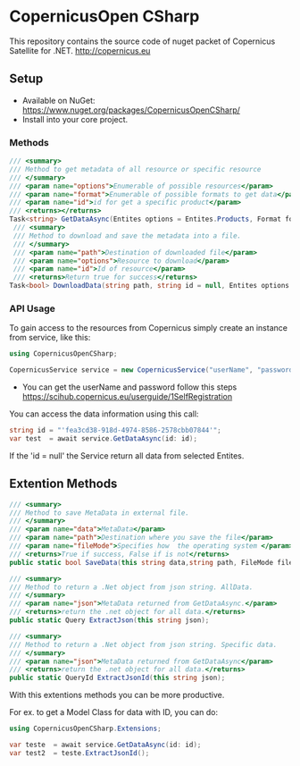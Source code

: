 # CopernicusOpen CSharp

This repository contains the source code of nuget packet of Copernicus Satellite for .NET.
<http://copernicus.eu>

## Setup

- Available on NuGet: <https://www.nuget.org/packages/CopernicusOpenCSharp/>
- Install into your core project.

### Methods

```csharp
/// <summary>
/// Method to get metadata of all resource or specific resource
/// </summary>
/// <param name="options">Enumerable of possible resources</param>
/// <param name="format">Enumerable of possible formats to get data</param>
/// <param name="id">id for get a specific product</param>
/// <returns></returns>
Task<string> GetDataAsync(Entites options = Entites.Products, Format format = Format.json, string id = null);
 /// <summary>
 /// Method to download and save the metadata into a file.
 /// </summary>
 /// <param name="path">Destination of downloaded file</param>
 /// <param name="options">Resource to download</param>
 /// <param name="id">Id of resource</param>
 /// <returns>Return true for success</returns>
Task<bool> DownloadData(string path, string id = null, Entites options = Entites.Products);
```

### API Usage

To gain access to the resources from Copernicus simply create an instance from service, like this:

```csharp
using CopernicusOpenCSharp;

CopernicusService service = new CopernicusService("userName", "password");
```

- You can get the userName and password follow this steps <https://scihub.copernicus.eu/userguide/1SelfRegistration>

You can access the data information using this call:

```csharp
string id = "'fea3cd38-918d-4974-8586-2578cbb07844'";
var test  = await service.GetDataAsync(id: id);
```

If the 'id = null' the Service return all data from selected Entites.

## Extention Methods

```csharp
/// <summary>
/// Method to save MetaData in external file.
/// </summary>
/// <param name="data">MetaData</param>
/// <param name="path">Destination where you save the file</param>
/// <param name="fileMode">Specifies how  the operating system </param>
/// <returns>True if success, False if is not</returns>
public static bool SaveData(this string data,string path, FileMode fileMode = FileMode.Create);

/// <summary>
/// Method to return a .Net object from json string. AllData.
/// </summary>
/// <param name="json">MetaData returned from GetDataAsync.</param>
/// <returns>return the .net object for all data.</returns>
public static Query ExtractJson(this string json);

/// <summary>
/// Method to return a .Net object from json string. Specific data.
/// </summary>
/// <param name="json">MetaData returned from GetDataAsync</param>
/// <returns>return the .net object for all data.</returns>
public static QueryId ExtractJsonId(this string json);
```

With this extentions methods you can be more productive.

For ex. to get a Model Class for data with ID, you can do:

```csharp
using CopernicusOpenCSharp.Extensions;

var teste  = await service.GetDataAsync(id: id);
var test2  = teste.ExtractJsonId();
```